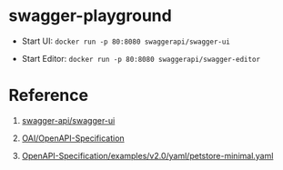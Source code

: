 # swagger-playground

- Start UI: `docker run -p 80:8080 swaggerapi/swagger-ui`

- Start Editor: `docker run -p 80:8080 swaggerapi/swagger-editor`


# Reference

1. [swagger-api/swagger-ui](https://github.com/swagger-api/swagger-ui/blob/master/docs/usage/installation.md)

2. [OAI/OpenAPI-Specification](https://github.com/OAI/OpenAPI-Specification)

3. [ OpenAPI-Specification/examples/v2.0/yaml/petstore-minimal.yaml](https://github.com/OAI/OpenAPI-Specification/blob/master/examples/v2.0/yaml/petstore-minimal.yaml)
